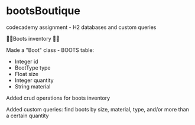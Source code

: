 # bootsBoutique
codecademy assignment - H2 databases and custom queries 

👢👢Boots inventory 👢👢

Made a "Boot" class - BOOTS table:
- Integer id
- BootType type
- Float size
- Integer quantity
- String material

Added crud operations for boots inventory

Added custom queries: find boots by size, material, type, and/or more than a certain quantity 
